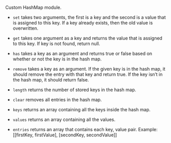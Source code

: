 Custom HashMap module.

+ `set` takes two arguments, the first is a key and the second is a value that is assigned to this key. If a key already exists, then the old value is overwritten.

+ `get` takes one argument as a key and returns the value that is assigned to this key. If key is not found, return null.

+ `has` takes a key as an argument and returns true or false based on whether or not the key is in the hash map.

+ `remove` takes a key as an argument. If the given key is in the hash map, it should remove the entry with that key and return true. If the key isn’t in the hash map, it should return false.

+ `length` returns the number of stored keys in the hash map.

+ `clear` removes all entries in the hash map.

+ `keys` returns an array containing all the keys inside the hash map.

+ `values` returns an array containing all the values.

+ `entries` returns an array that contains each key, value pair. Example: [[firstKey, firstValue], [secondKey, secondValue]]